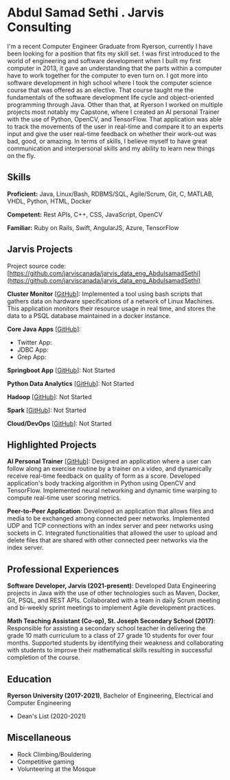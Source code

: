 # Abdul Samad Sethi . Jarvis Consulting

I'm a recent Computer Engineer Graduate from Ryerson, currently I have been looking for a position that fits my skill set. I was first introduced to the world of engineering and software development when I built my first computer in 2013, it gave an understanding that the parts within a computer have to work together for the computer to even turn on. I got more into software development in high school where I took the computer science course that was offered as an elective. That course taught me the fundamentals of the software development life cycle and object-oriented programming through Java. Other than that, at Ryerson I worked on multiple projects most notably my Capstone, where I created an AI personal Trainer with the use of Python, OpenCV, and TensorFlow. That application was able to track the movements of the user in real-time and compare it to an experts input and give the user real-time feedback on whether their work-out was bad, good, or amazing. In terms of skills, I believe myself to have great communication and interpersonal skills and my ability to learn new things on the fly.

## Skills

**Proficient:** Java, Linux/Bash, RDBMS/SQL, Agile/Scrum, Git, C, MATLAB, VHDL, Python, HTML, Docker

**Competent:** Rest APIs, C++, CSS, JavaScript, OpenCV

**Familiar:** Ruby on Rails, Swift, AngularJS, Azure, TensorFlow

## Jarvis Projects

Project source code: [https://github.com/jarviscanada/jarvis_data_eng_AbdulsamadSethi](https://github.com/jarviscanada/jarvis_data_eng_AbdulsamadSethi)


**Cluster Monitor** [[GitHub](https://github.com/jarviscanada/jarvis_data_eng_AbdulsamadSethi/tree/master/linux_sql)]: Implemented a tool using bash scripts that gathers data on hardware specifications of a network of Linux Machines. This application monitors their resource usage in real time, and stores the data to a PSQL database maintained in a docker instance.

**Core Java Apps** [[GitHub](https://github.com/jarviscanada/jarvis_data_eng_AbdulsamadSethi/tree/master/core_java)]:
      
  - Twitter App: 
  - JDBC App: 
  - Grep App: 

**Springboot App** [[GitHub](https://github.com/jarviscanada/jarvis_data_eng_AbdulsamadSethi/tree/master/springboot)]: Not Started

**Python Data Analytics** [[GitHub](https://github.com/jarviscanada/jarvis_data_eng_AbdulsamadSethi/tree/master/python_data_anlytics)]: Not Started

**Hadoop** [[GitHub](https://github.com/jarviscanada/jarvis_data_eng_AbdulsamadSethi/tree/master/hadoop)]: Not Started

**Spark** [[GitHub](https://github.com/jarviscanada/jarvis_data_eng_AbdulsamadSethi/tree/master/spark)]: Not Started

**Cloud/DevOps** [[GitHub](https://github.com/jarviscanada/jarvis_data_eng_AbdulsamadSethi/tree/master/cloud_devops)]: Not Started


## Highlighted Projects
**AI Personal Trainer** [[GitHub](https://github.com/AbdulSamadSethi/Intelligent-Personal-Trainer)]: Designed an application where a user can follow along an exercise routine by a trainer on a video, and dynamically receive real-time feedback on quality of form as a score. Developed application's body tracking algorithm in Python using OpenCV and TensorFlow. Implemented neural networking and dynamic time warping to compute real-time user scoring metrics.

**Peer-to-Peer Application**: Developed an application that allows files and media to be exchanged among connected peer networks. Implemented UDP and TCP connections with an index server and peer networks using sockets in C. Integrated functionalities that allowed the user to upload and delete files that are shared with other connected peer networks via the index server.


## Professional Experiences

**Software Developer, Jarvis (2021-present)**: Developed Data Engineering projects in Java with the use of other technologies such as Maven, Docker, Git, PSQL, and REST APIs. Collaborated with a team in daily Scrum meeting and bi-weekly sprint meetings to implement Agile development practices.

**Math Teaching Assistant (Co-op), St. Joseph Secondary School (2017)**: Responsible for assisting a secondary school teacher in delivering the grade 10 math curriculum to a class of 27 grade 10 students for over four months. Supported students by identifying their weakness and collaborating with students to improve their mathematical skills resulting in successful completion of the course.


## Education
**Ryerson University (2017-2021)**, Bachelor of Engineering, Electrical and Computer Engineering
- Dean's List (2020-2021)


## Miscellaneous
- Rock Climbing/Bouldering
- Competitive gaming
- Volunteering at the Mosque